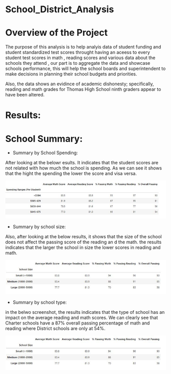 # School_District_Analysis

# **Overview of the Project**

The purpose of this analysis is to help analyis data of student funding and student standardized test scores throught having an aceess to every student test scores in math , reading scores and various data about the schools they attend , our part is to aggregate the data and showcase schools performance, this will help the school boards and superintendent to make decisions in planning their school budgets and priorities.

Also, the data shows an evidince of academic dishonesty; specifically, reading and math grades for Thomas High School ninth graders appear to have been altered.

# **Results:**
# School Summary:

* Summary by School Spending:

After looking at the belowr esults. It indicates that the student scores are not related with how much the school is spending. As we can see it shows that the hight the spending the lower the score and visa versa.

![name-of-you-image](https://github.com/Asmaamkawi/School_District_Analysis/blob/main/image%204.JPG)




* Summary by school size:

Also, after looking at the below results, it shows that the size of the school does not affect the passing score of the reading an d the math. the results indicates that the larger the school in size the lower scores in reading and math.

![name-of-you-image](https://github.com/Asmaamkawi/School_District_Analysis/blob/main/Image%201.JPG)




* Summary by school type:

in the belwo screenshot, the results indicates that the type of school has an impact on the average reading and math scores. We can clearly see that Charter schools have a 87% overall passing percentage of math and reading where District schools are only at 54%.

![name-of-you-image](https://github.com/Asmaamkawi/School_District_Analysis/blob/main/Image%201.JPG)




